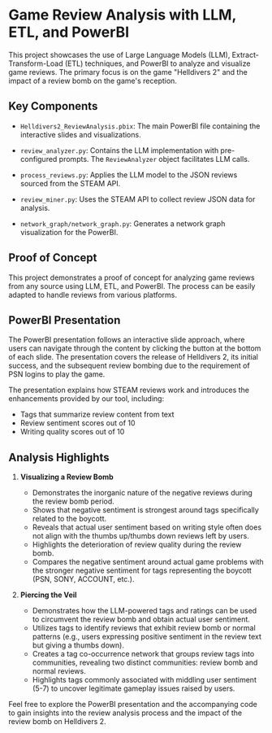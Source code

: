 # Game Review Analysis with LLM, ETL, and PowerBI

This project showcases the use of Large Language Models (LLM), Extract-Transform-Load (ETL) techniques, and PowerBI to analyze and visualize game reviews. The primary focus is on the game "Helldivers 2" and the impact of a review bomb on the game's reception.

## Key Components

- `Helldivers2_ReviewAnalysis.pbix`: The main PowerBI file containing the interactive slides and visualizations. 

- `review_analyzer.py`: Contains the LLM implementation with pre-configured prompts. The `ReviewAnalyzer` object facilitates LLM calls.

- `process_reviews.py`: Applies the LLM model to the JSON reviews sourced from the STEAM API.

- `review_miner.py`: Uses the STEAM API to collect review JSON data for analysis.

- `network_graph/network_graph.py`: Generates a network graph visualization for the PowerBI.

## Proof of Concept

This project demonstrates a proof of concept for analyzing game reviews from any source using LLM, ETL, and PowerBI. The process can be easily adapted to handle reviews from various platforms.

## PowerBI Presentation

The PowerBI presentation follows an interactive slide approach, where users can navigate through the content by clicking the button at the bottom of each slide. The presentation covers the release of Helldivers 2, its initial success, and the subsequent review bombing due to the requirement of PSN logins to play the game.

The presentation explains how STEAM reviews work and introduces the enhancements provided by our tool, including:
- Tags that summarize review content from text
- Review sentiment scores out of 10
- Writing quality scores out of 10

## Analysis Highlights

1. **Visualizing a Review Bomb**
   - Demonstrates the inorganic nature of the negative reviews during the review bomb period.
   - Shows that negative sentiment is strongest around tags specifically related to the boycott.
   - Reveals that actual user sentiment based on writing style often does not align with the thumbs up/thumbs down reviews left by users.
   - Highlights the deterioration of review quality during the review bomb.
   - Compares the negative sentiment around actual game problems with the stronger negative sentiment for tags representing the boycott (PSN, SONY, ACCOUNT, etc.).

2. **Piercing the Veil**
   - Demonstrates how the LLM-powered tags and ratings can be used to circumvent the review bomb and obtain actual user sentiment.
   - Utilizes tags to identify reviews that exhibit review bomb or normal patterns (e.g., users expressing positive sentiment in the review text but giving a thumbs down).
   - Creates a tag co-occurrence network that groups review tags into communities, revealing two distinct communities: review bomb and normal reviews.
   - Highlights tags commonly associated with middling user sentiment (5-7) to uncover legitimate gameplay issues raised by users.

Feel free to explore the PowerBI presentation and the accompanying code to gain insights into the review analysis process and the impact of the review bomb on Helldivers 2.
